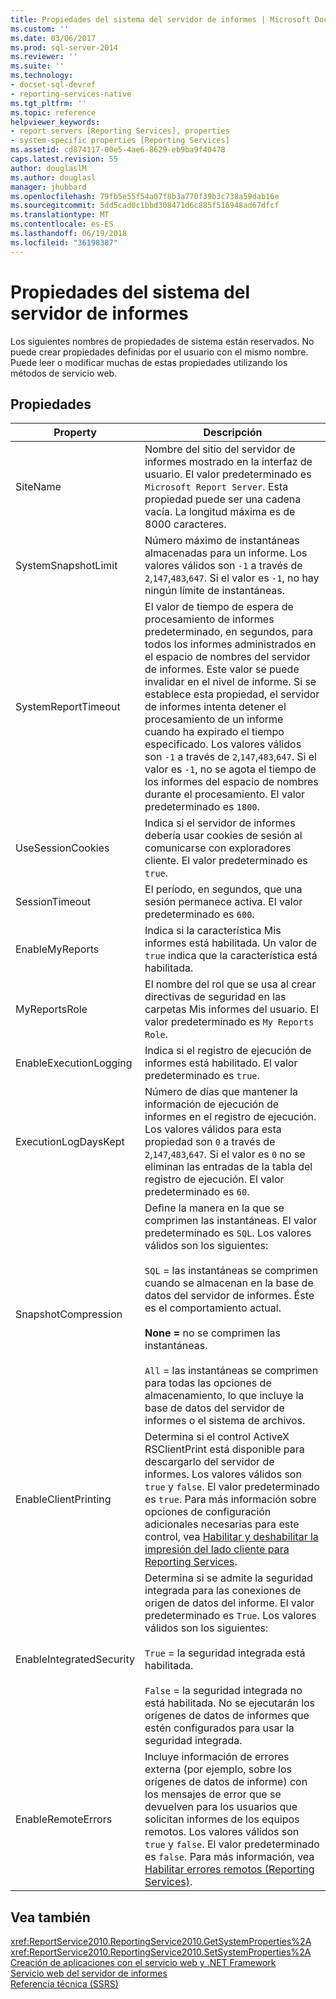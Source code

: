```yaml
---
title: Propiedades del sistema del servidor de informes | Microsoft Docs
ms.custom: ''
ms.date: 03/06/2017
ms.prod: sql-server-2014
ms.reviewer: ''
ms.suite: ''
ms.technology:
- docset-sql-devref
- reporting-services-native
ms.tgt_pltfrm: ''
ms.topic: reference
helpviewer_keywords:
- report servers [Reporting Services], properties
- system-specific properties [Reporting Services]
ms.assetid: cd874117-00e5-4ae6-8629-eb9ba9f40478
caps.latest.revision: 55
author: douglaslM
ms.author: douglasl
manager: jhubbard
ms.openlocfilehash: 79fb5e55f54a07f8b3a770f39b3c738a59dab16e
ms.sourcegitcommit: 5dd5cad0c1bbd308471d6c885f516948ad67dfcf
ms.translationtype: MT
ms.contentlocale: es-ES
ms.lasthandoff: 06/19/2018
ms.locfileid: "36198387"
---
```

# <a name="report-server-system-properties"></a>Propiedades del sistema del servidor de informes
  Los siguientes nombres de propiedades de sistema están reservados. No puede crear propiedades definidas por el usuario con el mismo nombre. Puede leer o modificar muchas de estas propiedades utilizando los métodos de servicio web.  
  
## <a name="properties"></a>Propiedades  
  
|Property|Descripción|  
|--------------|-----------------|  
|SiteName|Nombre del sitio del servidor de informes mostrado en la interfaz de usuario. El valor predeterminado es `Microsoft Report Server`. Esta propiedad puede ser una cadena vacía. La longitud máxima es de 8000 caracteres.|  
|SystemSnapshotLimit|Número máximo de instantáneas almacenadas para un informe. Los valores válidos son `-1` a través de `2`,`147`,`483`,`647`. Si el valor es `-1`, no hay ningún límite de instantáneas.|  
|SystemReportTimeout|El valor de tiempo de espera de procesamiento de informes predeterminado, en segundos, para todos los informes administrados en el espacio de nombres del servidor de informes. Este valor se puede invalidar en el nivel de informe. Si se establece esta propiedad, el servidor de informes intenta detener el procesamiento de un informe cuando ha expirado el tiempo especificado. Los valores válidos son `-1` a través de `2`,`147`,`483`,`647`. Si el valor es `-1`, no se agota el tiempo de los informes del espacio de nombres durante el procesamiento. El valor predeterminado es `1800`.|  
|UseSessionCookies|Indica si el servidor de informes debería usar cookies de sesión al comunicarse con exploradores cliente. El valor predeterminado es `true`.|  
|SessionTimeout|El período, en segundos, que una sesión permanece activa. El valor predeterminado es `600`.|  
|EnableMyReports|Indica si la característica Mis informes está habilitada. Un valor de `true` indica que la característica está habilitada.|  
|MyReportsRole|El nombre del rol que se usa al crear directivas de seguridad en las carpetas Mis informes del usuario. El valor predeterminado es `My Reports Role`.|  
|EnableExecutionLogging|Indica si el registro de ejecución de informes está habilitado. El valor predeterminado es `true`.|  
|ExecutionLogDaysKept|Número de días que mantener la información de ejecución de informes en el registro de ejecución. Los valores válidos para esta propiedad son `0` a través de `2`,`147`,`483`,`647`. Si el valor es `0` no se eliminan las entradas de la tabla del registro de ejecución. El valor predeterminado es `60`.|  
|SnapshotCompression|Define la manera en la que se comprimen las instantáneas. El valor predeterminado es `SQL`. Los valores válidos son los siguientes:<br /><br /> `SQL` = las instantáneas se comprimen cuando se almacenan en la base de datos del servidor de informes. Éste es el comportamiento actual.<br /><br /> **None =** no se comprimen las instantáneas.<br /><br /> `All` = las instantáneas se comprimen para todas las opciones de almacenamiento, lo que incluye la base de datos del servidor de informes o el sistema de archivos.|  
|EnableClientPrinting|Determina si el control ActiveX RSClientPrint está disponible para descargarlo del servidor de informes. Los valores válidos son `true` y `false`. El valor predeterminado es `true`. Para más información sobre opciones de configuración adicionales necesarias para este control, vea [Habilitar y deshabilitar la impresión del lado cliente para Reporting Services](../../report-server/enable-and-disable-client-side-printing-for-reporting-services.md).|  
|EnableIntegratedSecurity|Determina si se admite la seguridad integrada para las conexiones de origen de datos del informe. El valor predeterminado es `True`. Los valores válidos son los siguientes:<br /><br /> `True` = la seguridad integrada está habilitada.<br /><br /> `False` = la seguridad integrada no está habilitada. No se ejecutarán los orígenes de datos de informes que estén configurados para usar la seguridad integrada.|  
|EnableRemoteErrors|Incluye información de errores externa (por ejemplo, sobre los orígenes de datos de informe) con los mensajes de error que se devuelven para los usuarios que solicitan informes de los equipos remotos. Los valores válidos son `true` y `false`. El valor predeterminado es `false`. Para más información, vea [Habilitar errores remotos &#40;Reporting Services&#41;](../../report-server/enable-remote-errors-reporting-services.md).|  
  
## <a name="see-also"></a>Vea también  
 <xref:ReportService2010.ReportingService2010.GetSystemProperties%2A>   
 <xref:ReportService2010.ReportingService2010.SetSystemProperties%2A>   
 [Creación de aplicaciones con el servicio web y .NET Framework](building-applications-using-the-web-service-and-the-net-framework.md)   
 [Servicio web del servidor de informes](../report-server-web-service.md)   
 [Referencia técnica &#40;SSRS&#41;](../../technical-reference-ssrs.md)  
  
  